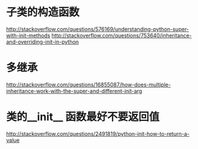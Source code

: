 # 子类的构造函数
http://stackoverflow.com/questions/576169/understanding-python-super-with-init-methods
http://stackoverflow.com/questions/753640/inheritance-and-overriding-init-in-python

# 多继承
http://stackoverflow.com/questions/16855087/how-does-multiple-inheritance-work-with-the-super-and-different-init-arg

# 类的__init__ 函数最好不要返回值
http://stackoverflow.com/questions/2491819/python-init-how-to-return-a-value